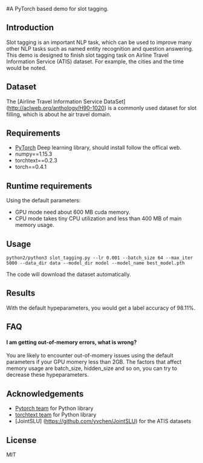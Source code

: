#A PyTorch based demo for slot tagging.
## Introduction
Slot tagging is an important NLP task, which can be used to improve many other NLP tasks such as named entity recognition and question answering. This demo is designed to finish slot tagging task on Airline Travel Information Service (ATIS) dataset. For example, the cities and the time would be noted.


## Dataset
The [Airline Travel Information Service DataSet] (http://aclweb.org/anthology/H90-1020) is a commonly used dataset for slot filling, which is about he air travel domain.


## Requirements
- [PyTorch](http://pytorch.org/) Deep learning library, should install follow the offical web.
- numpy==1.15.3
- torchtext==0.2.3
- torch==0.4.1


## Runtime requirements
Using the default parameters: 
- GPU mode need about 600 MB cuda memory.
- CPU mode takes tiny CPU utilization and less than 400 MB of main memory usage. 


## Usage

```
python2/python3 slot_tagging.py --lr 0.001 --batch_size 64 --max_iter 5000 --data_dir data --model_dir model --model_name best_model.pth
```

The code will download the dataset automatically.


## Results
With the default hypeparameters, you would get a label accuracy of 98.11%.


## FAQ
#### I am getting out-of-memory errors, what is wrong?
You are likely to encounter out-of-momery issues using the default parameters if your GPU momery less than 2GB. 
The factors that affect memory usage are batch_size, hidden_size and so on, you can try to decrease these hypeparameters.


## Acknowledgements
* [Pytorch team](https://github.com/pytorch/pytorch#the-team) for Python library<br>
* [torchtext team](https://github.com/pytorch/text) for Python library<br>
* [JointSLU] (https://github.com/yvchen/JointSLU) for the ATIS datasets


## License
MIT
